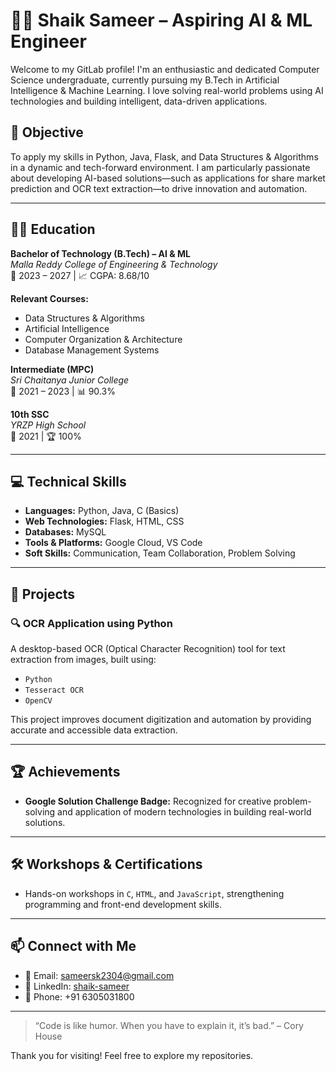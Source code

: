 # 👨‍💻 Shaik Sameer – Aspiring AI & ML Engineer

Welcome to my GitLab profile! I'm an enthusiastic and dedicated Computer Science undergraduate, currently pursuing my B.Tech in Artificial Intelligence & Machine Learning. I love solving real-world problems using AI technologies and building intelligent, data-driven applications.

## 🎯 Objective

To apply my skills in Python, Java, Flask, and Data Structures & Algorithms in a dynamic and tech-forward environment. I am particularly passionate about developing AI-based solutions—such as applications for share market prediction and OCR text extraction—to drive innovation and automation.

---

## 🧑‍🎓 Education

**Bachelor of Technology (B.Tech) – AI & ML**  
*Malla Reddy College of Engineering & Technology*  
📆 2023 – 2027 | 📈 CGPA: 8.68/10

**Relevant Courses:**
- Data Structures & Algorithms
- Artificial Intelligence
- Computer Organization & Architecture
- Database Management Systems

**Intermediate (MPC)**  
*Sri Chaitanya Junior College*  
📆 2021 – 2023 | 📊 90.3%

**10th SSC**  
*YRZP High School*  
📆 2021 | 🏆 100%

---

## 💻 Technical Skills

- **Languages:** Python, Java, C (Basics)
- **Web Technologies:** Flask, HTML, CSS
- **Databases:** MySQL
- **Tools & Platforms:** Google Cloud, VS Code
- **Soft Skills:** Communication, Team Collaboration, Problem Solving

---

## 🚀 Projects

### 🔍 OCR Application using Python
A desktop-based OCR (Optical Character Recognition) tool for text extraction from images, built using:
- `Python`
- `Tesseract OCR`
- `OpenCV`
  
This project improves document digitization and automation by providing accurate and accessible data extraction.

---

## 🏆 Achievements

- **Google Solution Challenge Badge:** Recognized for creative problem-solving and application of modern technologies in building real-world solutions.

---

## 🛠️ Workshops & Certifications

- Hands-on workshops in `C`, `HTML`, and `JavaScript`, strengthening programming and front-end development skills.

---

## 📫 Connect with Me

- 📧 Email: sameersk2304@gmail.com  
- 🔗 LinkedIn: [shaik-sameer](https://www.linkedin.com/in/shaik-sameer-a5b417351)  
- 📱 Phone: +91 6305031800

---

> “Code is like humor. When you have to explain it, it’s bad.” – Cory House

Thank you for visiting! Feel free to explore my repositories.
